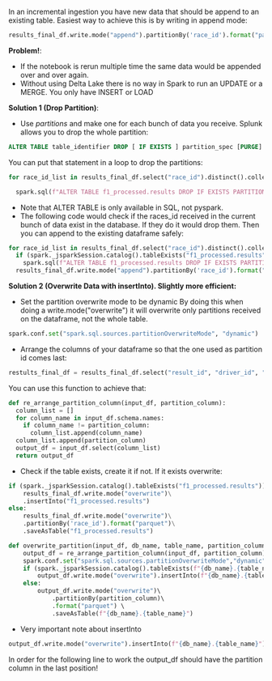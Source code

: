 In an incremental ingestion you have new data that should be append to an existing table.
Easiest way to achieve this is by writing in append mode:

```python
results_final_df.write.mode("append").partitionBy('race_id').format("parquet").saveAsTable("f1_processed.results")
```

**Problem!**: 
* If the notebook is rerun multiple time the same data would be appended over and over again.
* Without using Delta Lake there is no way in Spark to run an UPDATE or a MERGE. You only have INSERT or LOAD

**Solution 1 (Drop Partition)**:

* Use _partitions_ and make one for each bunch of data you receive. Splunk allows you to drop the whole partition: 

```sql
ALTER TABLE table_identifier DROP [ IF EXISTS ] partition_spec [PURGE]
```


You can put that statement in a loop to drop the partitions:

```python
for race_id_list in results_final_df.select("race_id").distinct().collect():

  spark.sql(f"ALTER TABLE f1_processed.results DROP IF EXISTS PARTITION (race_id = {race_id_list.race_id})")
```

* Note that ALTER TABLE is only available in SQL, not pyspark.
* The following code would check if the races_id received in the current bunch of data exist in the database. If they do it would drop them. Then you can append to the existing dataframe safely:

```python
for race_id_list in results_final_df.select("race_id").distinct().collect():
  if (spark._jsparkSession.catalog().tableExists("f1_processed.results")):
    spark.sql(f"ALTER TABLE f1_processed.results DROP IF EXISTS PARTITION (race_id = {race_id_list.race_id})")
  results_final_df.write.mode("append").partitionBy('race_id').format("parquet").saveAsTable("f1_processed.results")
```


**Solution 2 (Overwrite Data with insertInto). Slightly more efficient:**

* Set the partition overwrite mode to be dynamic
By doing this when doing a write.mode("overwrite") it will overwrite only partitions received on the dataframe, not the whole table.
```python
spark.conf.set("spark.sql.sources.partitionOverwriteMode", "dynamic")
```

* Arrange the columns of your dataframe so that the one used as partition id comes last:
```python
restults_final_df = results_final_df.select("result_id", "driver_id", "Constructor_id, "number", ...."race_id")
```

You can use this function to achieve that:
```python
def re_arrange_partition_column(input_df, partition_column):
  column_list = []
  for column_name in input_df.schema.names:
    if column_name != partition_column:
      column_list.append(column_name)
  column_list.append(partition_column)
  output_df = input_df.select(column_list)
  return output_df
```


* Check if the table exists, create it if not. If it exists overwrite:
```python
if (spark._jsparkSession.catalog().tableExists("f1_processed.results")):
	results_final_df.write.mode("overwrite")\
	.insertInto("f1_processed.results")
else:
	results_final_df.write.mode("overwrite")\
	.partitionBy('race_id').format("parquet")\
	.saveAsTable("f1_processed.results")
```

```python
def overwrite_partition(input_df, db_name, table_name, partition_column):
	output_df = re_arrange_partition_column(input_df, partition_column)
	spark.conf.set("spark.sql.sources.partitionOverwriteMode","dynamic")
	if (spark._jsparkSession.catalog().tableExists(f"{db_name}.{table_name}")):
		output_df.write.mode("overwrite").insertInto(f"{db_name}.{table_name}")
	else: 
		output_df.write.mode("overwrite")\ 
			.partitionBy(partition_column)\ 
			.format("parquet") \ 
			.saveAsTable(f"{db_name}.{table_name}")
```
* Very important note about insertInto

```python
output_df.write.mode("overwrite").insertInto(f"{db_name}.{table_name}")
``` 

In order for the following line to work the output_df should have the partition column in the last position!